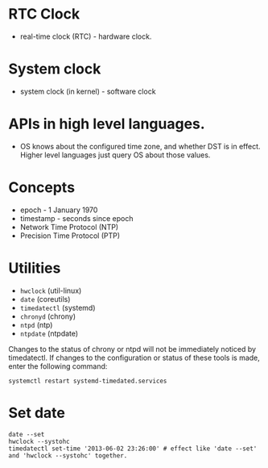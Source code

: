 # RTC Clock
- real-time clock (RTC) - hardware clock.

# System clock
- system clock (in kernel) - software clock

# APIs in high level languages.
- OS knows about the configured time zone, and whether DST is in effect. Higher level languages just query OS about those values.

# Concepts

- epoch - 1 January 1970
- timestamp - seconds since epoch
- Network Time Protocol (NTP)
- Precision Time Protocol (PTP)

# Utilities
- `hwclock` (util-linux)
- `date` (coreutils)
- `timedatectl` (systemd)
- `chronyd` (chrony)
- `ntpd` (ntp)
- `ntpdate` (ntpdate)

Changes to the status of chrony or ntpd will not be immediately noticed by timedatectl. If changes to the configuration or status of these tools is made, enter the following command:

```
systemctl restart systemd-timedated.services
```

# Set date
```
date --set
hwclock --systohc
timedatectl set-time '2013-06-02 23:26:00' # effect like 'date --set' and 'hwclock --systohc' together.
```
